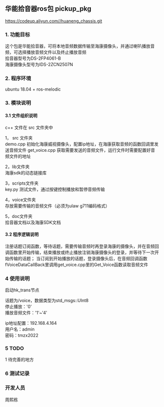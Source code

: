 ## 华能拾音器ros包  pickup_pkg

https://codeup.aliyun.com//huaneng_chassis.git   


### 1. 功能目标
这个包是华能拾音器，可将本地音频数据传输至海康摄像头，并通过喇叭播放音频，可选择播放音频文件以及终止播放音频  
拾音器型号为DS-2FP4061-B  
海康摄像头型号为IDS-2ZCN2507N  

### 2. 程序环境

ubuntu 18.04 + ros-melodic



### 3. 模块说明
#### 3.1 文件组织说明
c++ 文件在 src 文件夹中   

1， src 文件夹  
demo.cpp          初始化海康威视摄像头，配置ip地址，在海康获取音频的函数回调里发送音频文件
get_voice.cpp     获取需要发送的音频文件，运行文件时需要配置好音频文件的地址


2，lib文件夹  
海康sdk的动态链接库


3，scripts文件夹  
key.py       测试文件，通过按键控制播放和暂停音频传输

4，voice文件夹  
存放需要传输的音频文件（必须为ulaw g711编码格式）

  
5，doc文件夹  
拾音器文档以及海康SDK文档 

#### 3.2 程序逻辑说明

注册话题订阅函数，等待话题，需要传输音频时再登录海康的摄像头，并在音频回调函数里开始传输，结束播放或终止播放注销海康摄像头的登录，并等待下一次开始传输的话题；
当订阅到开始播放的话题，登录摄像头后，在音频回调函数fVoiceDataCallBack里调用get_voice.cpp里的Get_Voice函数读取音频文件

### 4 使用说明

启动hk_trans节点

话题为/voice，数据类型为std_msgs::UInt8  
停止播放：'0'  
播放音频文件：'1'~'4'  

ip地址配置：192.168.4.164  
用户名：admin  
密码：tmzx2022  

### 5 TODO  

1 待完善的地方

### 6 测试记录  



### 开发人员  

周熙栋
